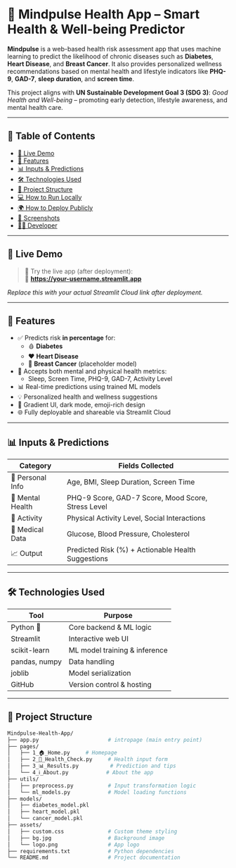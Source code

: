# 🧠 Mindpulse Health App – Smart Health & Well-being Predictor

**Mindpulse** is a web-based health risk assessment app that uses machine learning to predict the likelihood of chronic diseases such as **Diabetes**, **Heart Disease**, and **Breast Cancer**. It also provides personalized wellness recommendations based on mental health and lifestyle indicators like **PHQ-9**, **GAD-7**, **sleep duration**, and **screen time**.

This project aligns with **UN Sustainable Development Goal 3 (SDG 3)**: _Good Health and Well-being_ – promoting early detection, lifestyle awareness, and mental health care.

---

## 📌 Table of Contents

- [🚀 Live Demo](#-live-demo)
- [🎯 Features](#-features)
- [📊 Inputs & Predictions](#-inputs--predictions)
- [🛠️ Technologies Used](#️-technologies-used)
- [📂 Project Structure](#-project-structure)
- [💻 How to Run Locally](#-how-to-run-locally)
- [🌍 How to Deploy Publicly](#-how-to-deploy-publicly)
- [📸 Screenshots](#-screenshots)
- [👨‍💻 Developer](#-developer)

---

## 🚀 Live Demo

> 🔗 Try the live app (after deployment):  
📍 **https://your-username.streamlit.app**

_Replace this with your actual Streamlit Cloud link after deployment._

---

## 🎯 Features

- ✅ Predicts risk **in percentage** for:
  - 🩸 **Diabetes**
  - ❤️ **Heart Disease**
  - 🧬 **Breast Cancer** (placeholder model)
- 🧠 Accepts both mental and physical health metrics:
  - Sleep, Screen Time, PHQ-9, GAD-7, Activity Level
- 📊 Real-time predictions using trained ML models
- 💡 Personalized health and wellness suggestions
- 🎨 Gradient UI, dark mode, emoji-rich design
- 🌐 Fully deployable and shareable via Streamlit Cloud

---

## 📊 Inputs & Predictions

| Category         | Fields Collected                                      |
|------------------|--------------------------------------------------------|
| 👤 Personal Info | Age, BMI, Sleep Duration, Screen Time                  |
| 🧠 Mental Health | PHQ-9 Score, GAD-7 Score, Mood Score, Stress Level     |
| 🏃 Activity       | Physical Activity Level, Social Interactions          |
| 🧪 Medical Data   | Glucose, Blood Pressure, Cholesterol                  |
| 📈 Output         | Predicted Risk (%) + Actionable Health Suggestions    |

---

## 🛠️ Technologies Used

| Tool            | Purpose                        |
|-----------------|--------------------------------|
| Python 🐍        | Core backend & ML logic        |
| Streamlit       | Interactive web UI             |
| scikit-learn    | ML model training & inference  |
| pandas, numpy   | Data handling                  |
| joblib          | Model serialization            |
| GitHub          | Version control & hosting      |

---

## 📂 Project Structure

```bash
Mindpulse-Health-App/
├── app.py                      # intropage (main entry point)
├── pages/
│   ├── 1_🏠_Home.py     # Homepage
│   ├── 2_🏥_Health_Check.py     # Health input form
│   ├── 3_📊_Results.py          # Prediction and tips
│   └── 4_ℹ️_About.py            # About the app
├── utils/
│   ├── preprocess.py           # Input transformation logic
│   └── ml_models.py            # Model loading functions
├── models/
│   ├── diabetes_model.pkl
│   ├── heart_model.pkl
│   └── cancer_model.pkl
├── assets/
│   ├── custom.css              # Custom theme styling
│   ├── bg.jpg                  # Background image
│   └── logo.png                # App logo
├── requirements.txt            # Python dependencies
└── README.md                   # Project documentation
